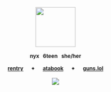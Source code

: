 <p align="center"> <img width="90" src="https://i.pinimg.com/originals/2f/c1/b8/2fc1b8f82e14172e3bcae39ca8c8ab33.gif">

<div align="center"> 

<sup>**nyx⠀6teen⠀she/her**</sub></sup>

<div align="center"> 
 
<sup>[**rentry**](https://rentry.co/COWGlRL)⠀⠀✦⠀⠀[**atabook**](https://soulripper.atabook.org/)⠀⠀✦⠀⠀[**guns.lol**](https://guns.lol/soulripper)</sub></sup>

<div align="center"> 
  
![](https://komarev.com/ghpvc/?username=vampiresoul&color=9c005d&label=ꔫ)
